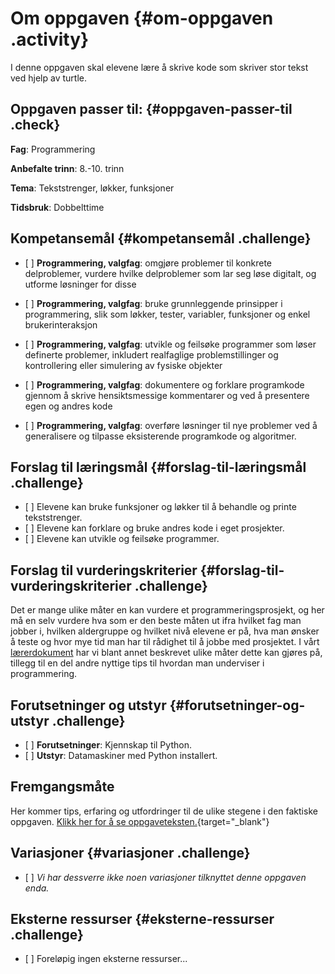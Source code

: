 # Om oppgaven {#om-oppgaven .activity}

I denne oppgaven skal elevene lære å skrive kode som skriver stor tekst
ved hjelp av turtle.

## Oppgaven passer til: {#oppgaven-passer-til .check}

**Fag**: Programmering

**Anbefalte trinn**: 8.-10. trinn

**Tema**: Tekststrenger, løkker, funksjoner

**Tidsbruk**: Dobbelttime

## Kompetansemål {#kompetansemål .challenge}

-   \[ \] **Programmering, valgfag**: omgjøre problemer til konkrete
    delproblemer, vurdere hvilke delproblemer som lar seg løse digitalt,
    og utforme løsninger for disse

-   \[ \] **Programmering, valgfag**: bruke grunnleggende prinsipper i
    programmering, slik som løkker, tester, variabler, funksjoner og
    enkel brukerinteraksjon

-   \[ \] **Programmering, valgfag**: utvikle og feilsøke programmer som
    løser definerte problemer, inkludert realfaglige problemstillinger
    og kontrollering eller simulering av fysiske objekter

-   \[ \] **Programmering, valgfag**: dokumentere og forklare
    programkode gjennom å skrive hensiktsmessige kommentarer og ved å
    presentere egen og andres kode

-   \[ \] **Programmering, valgfag**: overføre løsninger til nye
    problemer ved å generalisere og tilpasse eksisterende programkode og
    algoritmer.

## Forslag til læringsmål {#forslag-til-læringsmål .challenge}

-   \[ \] Elevene kan bruke funksjoner og løkker til å behandle og
    printe tekststrenger.
-   \[ \] Elevene kan forklare og bruke andres kode i eget prosjekter.
-   \[ \] Elevene kan utvikle og feilsøke programmer.

## Forslag til vurderingskriterier {#forslag-til-vurderingskriterier .challenge}

Det er mange ulike måter en kan vurdere et programmeringsprosjekt, og
her må en selv vurdere hva som er den beste måten ut ifra hvilket fag
man jobber i, hvilken aldergruppe og hvilket nivå elevene er på, hva man
ønsker å teste og hvor mye tid man har til rådighet til å jobbe med
prosjektet. I vårt
[lærerdokument](../../pages/hvordan_bruke_lærerveiledning.html) har vi
blant annet beskrevet ulike måter dette kan gjøres på, tillegg til en
del andre nyttige tips til hvordan man underviser i programmering.

## Forutsetninger og utstyr {#forutsetninger-og-utstyr .challenge}

-   \[ \] **Forutsetninger**: Kjennskap til Python.
-   \[ \] **Utstyr**: Datamaskiner med Python installert.

## Fremgangsmåte

Her kommer tips, erfaring og utfordringer til de ulike stegene i den
faktiske oppgaven. [Klikk her for å se
oppgaveteksten.](../skilpaddetekst/skilpaddetekst.html){target="_blank"}

## Variasjoner {#variasjoner .challenge}

-   \[ \] *Vi har dessverre ikke noen variasjoner tilknyttet denne
    oppgaven enda.*

## Eksterne ressurser {#eksterne-ressurser .challenge}

-   \[ \] Foreløpig ingen eksterne ressurser...

